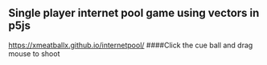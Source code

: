 ## Single player internet pool game using vectors in p5js
https://xmeatballx.github.io/internetpool/
####Click the cue ball and drag mouse to shoot
